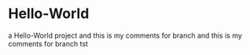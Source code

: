# Hello-World
a Hello-World project
and this is my comments for branch
and this is my comments for branch tst
